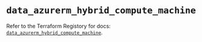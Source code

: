 # `data_azurerm_hybrid_compute_machine`

Refer to the Terraform Registory for docs: [`data_azurerm_hybrid_compute_machine`](https://registry.terraform.io/providers/hashicorp/azurerm/3.52.0/docs/data-sources/hybrid_compute_machine).
